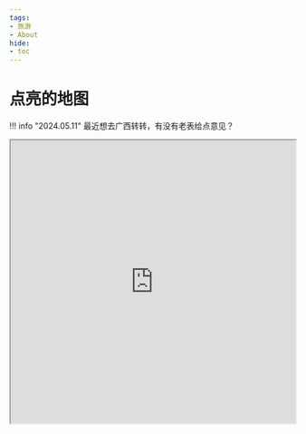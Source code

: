 ```yaml
---
tags:
- 旅游
- About
hide:
- toc
---
```


# 点亮的地图

!!! info "2024.05.11"
    最近想去广西转转，有没有老表给点意见？

<iframe src="https://www.google.com/maps/d/embed?mid=1WjiMmOgEu47pkKSe1hLhrtUEFR2xLRo&ehbc=2E312F&noprof=1" width="100%" height="500"></iframe>